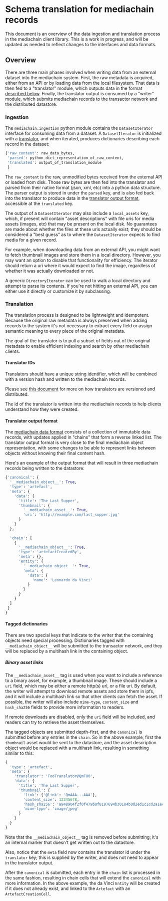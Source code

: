 
# Schema translation for mediachain records

This document is an overview of the data ingestion and translation process
 in the mediachain client library.  This is a work in progress, and will be
 updated as needed to reflect changes to the interfaces and data formats.

## Overview

There are three main phases involved when writing data from an external dataset
into the mediachain system.  First, the raw metadata is acquired, either from
an API or by loading data from the local filesystem.  That data is then fed
to a "translator" module, which outputs data in the format 
[described below](#translator-output-format).  Finally, the translator output is
consumed by a "writer" module, which submits mediachain records to the transactor
network and the distributed datastore.

### Ingestion

The `mediachain.ingestion` python module contains the `DatasetIterator` 
interface for consuming data from a dataset. A `DatasetIterator` is initialized
with a [translator](#translation), and when iterated, produces dictionaries 
describing each record in the dataset:

```python
{'raw_content': raw_data_bytes,
 'parsed': python_dict_representation_of_raw_content,
 'translated': output_of_translation_module
 }
```

The `raw_content` is the raw, unmodified bytes received from the external API
or loaded from disk.  Those raw bytes are then fed into the translator and 
parsed from their native format (json, xml, etc) into a python data structure.
The parser output is stored in under the `parsed` key, and is also fed back
into the translator to produce data in the 
[translator output format](#translator-output-format), accessible at the
`translated` key.

The output of a `DatasetIterator` may also include a `local_assets` key, which,
 if present will contain "asset descriptions"
 with file uris for media assets  (images, etc) that may be
 present on the local disk.  No guarantees are made about whether the files at 
 these uris actually exist; they should be considered a "best guess" as to where
 the `DatasetIterator` expects to find media for a given record.
 
 For example, when downloading data from an external API, you might want to
 fetch thumbnail images and store them in a local directory.  However, you
 may want an option to disable that functionality for efficiency.  The
 iterator should return a uri where it would expect to find the
 image, regardless of whether it was actually downloaded or not.
  
 A generic `DirectoryIterator` can be used to walk a local directory and
 attempt to parse its contents.  If you're not hitting an external API, you
 can either use it directly or customize it by subclassing.


### Translation

The translation process is designed to be lightweight and idempotent.
Because the original raw metadata is always preserved when adding records to
the system it's not necessary to extract every field or assign semantic 
meaning to every piece of the original metadata.

The goal of the translator is to pull a subset of fields out of the original
metadata to enable efficient indexing and search by other mediachain clients.
 
#### Translator IDs
Translators should have a unique string identifier, which will be combined with a
version hash and written to the mediachain records.

Please see [this document](https://github.com/mediachain/mediachain/blob/master/docs/translators.md#translator-lifecycle)
for more on how translators are versioned and distributed.

The id of the translator is written into the mediachain records to help
clients understand how they were created.

#### Translator output format

The [mediachain data format][mediachain-format-docs] consists of a collection
of immutable data records, with updates applied in "chains" that form a
reverse linked list.  The translator output format is very close to the final
mediachain object representation, with some changes to be able to represent
links between objects without knowing their final content hash.

Here's an example of the output format that will result in three mediachain
records being written to the datastore:

```python
{'canonical': { 
  '__mediachain_object__': True,
  'type': 'artefact',
  'meta': {
    'data': {
      'title': 'The Last Supper',
      'thumbnail': {
        '__mediachain_asset__': True,
        'uri': 'http://example.com/last_supper.jpg'
      }
    }
  },
  
  'chain': [
    {
      '__mediachain_object__': True,
      'type': 'artefactCreatedBy',
      'meta': {},
      'entity': {
        '__mediachain_object__': True,
        'meta': {
          'data': {
            'name': 'Leonardo da Vinci'
          }
        }
      }
    }
  ]
 }
}
```

#### Tagged dictionaries
There are two special keys that indicate to the writer that the containing objects
need special processing.  Dictionaries tagged with `__mediachain_object__`
will be submitted to the transactor network, and they will be replaced by
a multihash link in the containing object.

##### Binary asset links
The `__mediachain_asset__` tag is used when you want to include a reference to
a binary asset, for example, a thumbnail image.  These should include a `uri`
field, which may be either a remote http(s) url, or a file uri.  By default,
the writer will attempt to download remote assets and store them in ipfs,
and it will include a multihash link so that other clients can fetch the asset.
If possible, the writer will also include `mime-type`, `content_size` and
`hash_sha256` fields to provide more information to readers.

If remote downloads are disabled, only the `uri` field will be included, and
readers can try to retrieve the asset themselves.


The tagged objects are submitted depth-first, and the
`canonical` is submitted before any entries in the `chain`.  So in the above
example, first the `thumbnail` asset would be sent to the datastore, and the
asset description object would be replaced with a multihash link, resulting in
something similar to this:

```python
{ 
  'type': 'artefact',
  'meta': {
    'translator': 'FooTranslator@QmF00',
    'data': {
      'title': 'The Last Supper',
      'thumbnail': {
        'link': {'@link': 'QmAAA...AAA'},
        'content_size': 12345678,
        'hash_sha256': 'a948904f2f0f479b8f8197694b30184b0d2ed1c1cd2a1ec0fb85d299a192a447',
        'mime-type': 'image/jpeg'
      }
    }
  }
}
```


Note that the `__mediachain_object__` tag is removed before submitting; 
it's an internal marker that doesn't get written out to the datastore.

Also, notice that the `meta` field now contains the translator id under the
`translator` key; this is supplied by the writer, and does not need to appear
in the translator output.

After the `canonical` is submitted, each entry in the `chain` list is processed
in the same fashion, resulting in chain cells that will extend the `canonical`
with more information.  In the above example, the da Vinci `Entity` will be
created if it does not already exist, and linked to the `Artefact` with an 
`ArtefactCreationCell`.

[mediachain-format-docs]: http://github.com/mediachain/mediachain/blob/master/docs/data-structures.md
